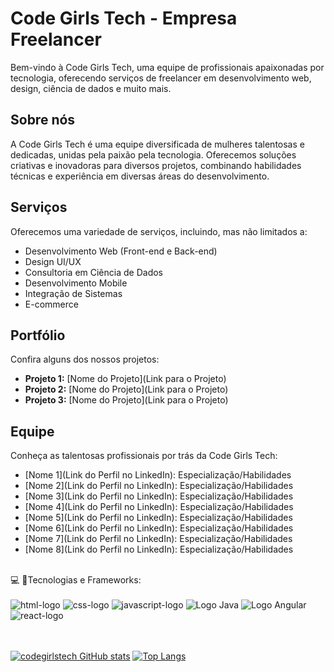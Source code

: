 # Code Girls Tech - Empresa Freelancer

Bem-vindo à Code Girls Tech, uma equipe de profissionais apaixonadas por tecnologia, oferecendo serviços de freelancer em desenvolvimento web, design, ciência de dados e muito mais.

## Sobre nós

A Code Girls Tech é uma equipe diversificada de mulheres talentosas e dedicadas, unidas pela paixão pela tecnologia. Oferecemos soluções criativas e inovadoras para diversos projetos, combinando habilidades técnicas e experiência em diversas áreas do desenvolvimento.

## Serviços

Oferecemos uma variedade de serviços, incluindo, mas não limitados a:

- Desenvolvimento Web (Front-end e Back-end)
- Design UI/UX
- Consultoria em Ciência de Dados
- Desenvolvimento Mobile
- Integração de Sistemas
- E-commerce

## Portfólio

Confira alguns dos nossos projetos:

- **Projeto 1:** [Nome do Projeto](Link para o Projeto)
- **Projeto 2:** [Nome do Projeto](Link para o Projeto)
- **Projeto 3:** [Nome do Projeto](Link para o Projeto)

## Equipe

Conheça as talentosas profissionais por trás da Code Girls Tech:

- [Nome 1](Link do Perfil no LinkedIn): Especialização/Habilidades
- [Nome 2](Link do Perfil no LinkedIn): Especialização/Habilidades
- [Nome 3](Link do Perfil no LinkedIn): Especialização/Habilidades
- [Nome 4](Link do Perfil no LinkedIn): Especialização/Habilidades
- [Nome 5](Link do Perfil no LinkedIn): Especialização/Habilidades
- [Nome 6](Link do Perfil no LinkedIn): Especialização/Habilidades
- [Nome 7](Link do Perfil no LinkedIn): Especialização/Habilidades
- [Nome 8](Link do Perfil no LinkedIn): Especialização/Habilidades


<br>💻 🚀Tecnologias e Frameworks: 
<br>
<br>
<img src="https://img.shields.io/badge/HTML5-E34F26?style=for-the-badge&logo=html5&logoColor=white" alt= "html-logo"/>
<img src="https://img.shields.io/badge/CSS3-1572B6?style=for-the-badge&logo=css3&logoColor=white" alt="css-logo"/>
<img src="https://img.shields.io/badge/JavaScript-F7DF1E?style=for-the-badge&logo=javascript&logoColor=black" alt="javascript-logo"/>
![Logo Java](https://img.shields.io/badge/Java-ED8B00?style=for-the-badge&logo=openjdk&logoColor=white) 
![Logo Angular](https://img.shields.io/badge/Angular-DD0031?style=for-the-badge&logo=angular&logoColor=white)
<img src="https://img.shields.io/badge/React-20232A?style=for-the-badge&logo=react&logoColor=61DAFB" alt="react-logo"/>
<br>
<br>
<br>

[![codegirlstech GitHub stats](https://github-readme-stats.vercel.app/api?username=codegirlstech&show_icons=true&theme=radical)](https://github.com/anuraghazra/github-readme-stats)
[![Top Langs](https://github-readme-stats.vercel.app/api/top-langs/?username=codegirlstech&show_icons=true&theme=radical)](https://github.com/anuraghazra/github-readme-stats)




